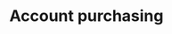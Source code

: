 ---
title: Account purchasing
excerpt: ''
deprecated: false
hidden: false
metadata:
  title: ''
  description: ''
  robots: index
next:
  description: ''
---